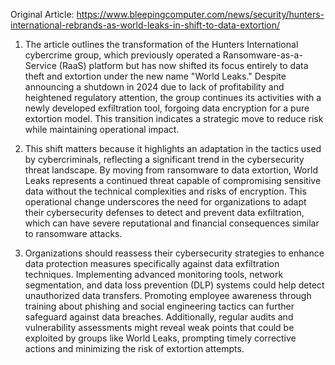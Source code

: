 Original Article: https://www.bleepingcomputer.com/news/security/hunters-international-rebrands-as-world-leaks-in-shift-to-data-extortion/

1) The article outlines the transformation of the Hunters International cybercrime group, which previously operated a Ransomware-as-a-Service (RaaS) platform but has now shifted its focus entirely to data theft and extortion under the new name "World Leaks." Despite announcing a shutdown in 2024 due to lack of profitability and heightened regulatory attention, the group continues its activities with a newly developed exfiltration tool, forgoing data encryption for a pure extortion model. This transition indicates a strategic move to reduce risk while maintaining operational impact.

2) This shift matters because it highlights an adaptation in the tactics used by cybercriminals, reflecting a significant trend in the cybersecurity threat landscape. By moving from ransomware to data extortion, World Leaks represents a continued threat capable of compromising sensitive data without the technical complexities and risks of encryption. This operational change underscores the need for organizations to adapt their cybersecurity defenses to detect and prevent data exfiltration, which can have severe reputational and financial consequences similar to ransomware attacks.

3) Organizations should reassess their cybersecurity strategies to enhance data protection measures specifically against data exfiltration techniques. Implementing advanced monitoring tools, network segmentation, and data loss prevention (DLP) systems could help detect unauthorized data transfers. Promoting employee awareness through training about phishing and social engineering tactics can further safeguard against data breaches. Additionally, regular audits and vulnerability assessments might reveal weak points that could be exploited by groups like World Leaks, prompting timely corrective actions and minimizing the risk of extortion attempts.